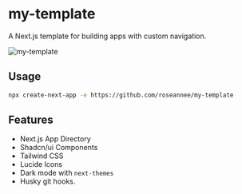 # my-template

A Next.js template for building apps with custom navigation.

![my-template](https://github.com/user-attachments/assets/72de4bec-7ee9-440f-9024-1aabcb5fd111)

## Usage

```bash
npx create-next-app -e https://github.com/roseannee/my-template
```

## Features

- Next.js App Directory
- Shadcn/ui Components
- Tailwind CSS
- Lucide Icons 
- Dark mode with `next-themes`
- Husky git hooks.
